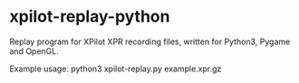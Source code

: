# xpilot-replay-python
Replay program for XPilot XPR recording files, written for Python3, Pygame and OpenGL.

Example usage:
python3 xpilot-replay.py example.xpr.gz

